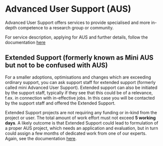 

# Advanced User Support (AUS)

Advanced User Support offers services to provide specialised and more in-depth
competence to a research group or community.

For service description, applying for AUS and further details, follow the 
documentation [here](https://www.sigma2.no/advanced-user-support)

## Extended Support (formerly known as Mini AUS but not to be confused with AUS)

For a smaller adoptions, optimisations and changes which are exceeding ordinary support, you can ask support staff for extended support (formerly called mini Advanced User Support). Extended support can also be initiated by the support staff, typically if they see that this could be of a relevance, f.ex. in connection with in-effective jobs. In this case you will be contacted by the support staff and offered the Extended Support.

Extended Support projects are not requiring any funding or in-kind from the project or user. The total amount of work effort must not exceed **5 working days**. A likely outcome is that Extended Support could lead to formulation of a proper AUS project, which needs an application and evaluation, but in turn could assign a few months of dedicated work from one of our experts. Again, see the 
documentation [here](https://www.sigma2.no/advanced-user-support).
